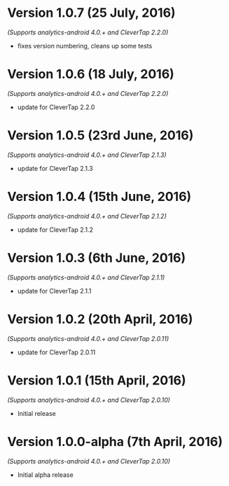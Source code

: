 
Version 1.0.7 (25 July, 2016)
===================================
*(Supports analytics-android 4.0.+ and CleverTap 2.2.0)*

  * fixes version numbering, cleans up some tests

Version 1.0.6 (18 July, 2016)
===================================
*(Supports analytics-android 4.0.+ and CleverTap 2.2.0)*

  * update for CleverTap 2.2.0

Version 1.0.5 (23rd June, 2016)
===================================
*(Supports analytics-android 4.0.+ and CleverTap 2.1.3)*

  * update for CleverTap 2.1.3

Version 1.0.4 (15th June, 2016)
===================================
*(Supports analytics-android 4.0.+ and CleverTap 2.1.2)*

  * update for CleverTap 2.1.2

Version 1.0.3 (6th June, 2016)
===================================
*(Supports analytics-android 4.0.+ and CleverTap 2.1.1)*

  * update for CleverTap 2.1.1

Version 1.0.2 (20th April, 2016)
===================================
*(Supports analytics-android 4.0.+ and CleverTap 2.0.11)*

  * update for CleverTap 2.0.11

Version 1.0.1 (15th April, 2016)
===================================
*(Supports analytics-android 4.0.+ and CleverTap 2.0.10)*

  * Initial release

Version 1.0.0-alpha (7th April, 2016)
===================================
*(Supports analytics-android 4.0.+ and CleverTap 2.0.10)*

  * Initial alpha release
